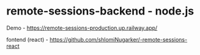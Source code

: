 ﻿# remote-sessions-backend - node.js

Demo - https://remote-sessions-production.up.railway.app/

fontend (react) - https://github.com/shlomiNugarker/-remote-sessions-react
